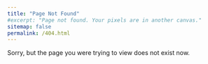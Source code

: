 ```yaml
---
title: "Page Not Found"
#excerpt: "Page not found. Your pixels are in another canvas."
sitemap: false
permalink: /404.html
---
```


Sorry, but the page you were trying to view does not exist now.
